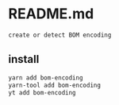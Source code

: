 # README.md

    create or detect BOM encoding

## install

```bash
yarn add bom-encoding
yarn-tool add bom-encoding
yt add bom-encoding
```

